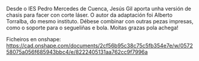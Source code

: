 Desde o IES Pedro Mercedes de Cuenca, Jesús Gil aporta unha versión de chasis para facer con corte láser. 
O autor da adaptación foi Alberto Torralba, do mesmo instituto. 
Débese combinar con outras pezas impresas, como o soporte para o segueliñas e bola. 
Moitas grazas pola achega!

Ficheiros en onshape: https://cad.onshape.com/documents/2cf56b95c38c75c5fb354e7e/w/057258075a056f685943bbc4/e/8222405131aa762cc9f7996a

